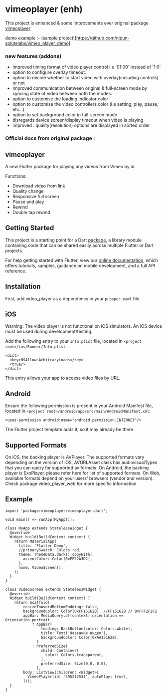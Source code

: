 # vimeoplayer (enh)

This project is enhanced & some improvements over original package [vimeoplayer](https://pub.dev/packages/vimeoplayer)

demo example :- (sample project)[https://github.com/nipun-solutelabs/vimeo_player_demo]

### new features (addons)

- Improved timing format of video player control i.e '01:00' instead of '1:0'
- option to configure overlay timeout.
- option to decide whether to start video with overlay(including controls) or not
- Improved communication between original & full-screen mode by syncing state of video between both the modes.
- option to customise the loading indicator color
- option to customise the video controllers color (i.e setting, play, pause, etc...)
- option to set background color in full-screen mode
- disregards device screen/display timeout when video is playing
- improved : quality(resolution) options are displayed in sorted order

### Official docs from original package : 

## vimeoplayer

A new Flutter package for playing any videos from Vimeo by id. 

Functions:
* Download video from link
* Quality change
* Responsive full screen
* Pause and play
* Rewind
* Double tap rewind

## Getting Started

This project is a starting point for a Dart
[package](https://flutter.dev/developing-packages/),
a library module containing code that can be shared easily across
multiple Flutter or Dart projects.

For help getting started with Flutter, view our 
[online documentation](https://flutter.dev/docs), which offers tutorials, 
samples, guidance on mobile development, and a full API reference.

## Installation
First, add video_player as a dependency in your `pubspec.yaml` file.

## iOS
Warning: The video player is not functional on iOS simulators. An iOS device must be used during development/testing.

Add the following entry to your `Info.plist` file, located in `<project root>/ios/Runner/Info.plist`:

```<key>NSAppTransportSecurity</key>
<dict>
  <key>NSAllowsArbitraryLoads</key>
  <true/>
</dict>
```
This entry allows your app to access video files by URL.

## Android
Ensure the following permission is present in your Android Manifest file, located in `<project root>/android/app/src/main/AndroidManifest.xml`:

```<uses-permission android:name="android.permission.INTERNET"/>```

The Flutter project template adds it, so it may already be there.

## Supported Formats
On iOS, the backing player is AVPlayer. The supported formats vary depending on the version of iOS, AVURLAsset class has audiovisualTypes that you can query for supported av formats.
On Android, the backing player is ExoPlayer, please refer here for list of supported formats.
On Web, available formats depend on your users' browsers (vendor and version). Check package:video_player_web for more specific information.

## Example

```import 'package:flutter/material.dart';
import 'package:vimeoplayer/vimeoplayer.dart';

void main() => runApp(MyApp());

class MyApp extends StatelessWidget {
  @override
  Widget build(BuildContext context) {
    return MaterialApp(
      title: 'Flutter Demo',
      //primarySwatch: Colors.red,
      theme: ThemeData.dark().copyWith(
        accentColor: Color(0xFF22A3D2),
      ),
      home: VideoScreen(),
    );
  }
}

class VideoScreen extends StatelessWidget {
  @override
  Widget build(BuildContext context) {
    return Scaffold(
        resizeToAvoidBottomPadding: false,
        backgroundColor: Color(0xFF15162B), //FF15162B // 0xFFF2F2F2
        appBar: MediaQuery.of(context).orientation == Orientation.portrait
            ? AppBar(
                leading: BackButton(color: Colors.white),
                title: Text('Название видео'),
                backgroundColor: Color(0xAA15162B),
              )
            : PreferredSize(
                child: Container(
                  color: Colors.transparent,
                ),
                preferredSize: Size(0.0, 0.0),
              ),
        body: ListView(children: <Widget>[
          VimeoPlayer(id: '395212534', autoPlay: true),
        ]));
  }
}
```
